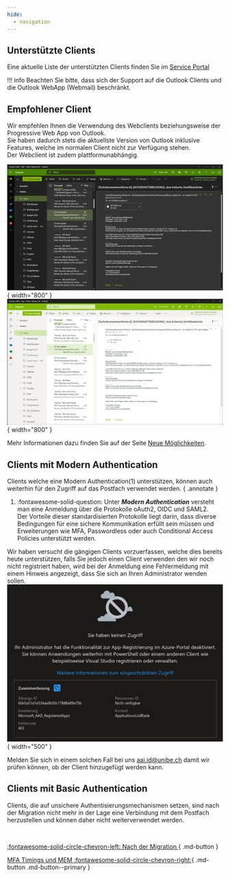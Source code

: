 ```yaml
---
hide:
  - navigation
---
```


## Unterstützte Clients
Eine aktuelle Liste der unterstützten Clients finden Sie im [Service Portal](https://serviceportal.unibe.ch/sp?id=kb_article_view&sysparm_article=KB0010440)  

!!! info
    Beachten Sie bitte, dass sich der Support auf die Outlook Clients und die Outlook WebApp (Webmail) beschränkt.

## Empfohlener Client
Wir empfehlen Ihnen die Verwendung des Webclients beziehungsweise der Progressive Web App von Outlook.  
Sie haben dadurch stets die aktuellste Version von Outlook inklusive Features, welche im normalen Client nicht zur Verfügung stehen.  
Der Webclient ist zudem plattformunabhängig.

![Outlook PWA](./img/clients-recommended.png#only-dark){ width="800" }
![Outlook PWA](./img/clients-recommended_light.png#only-light){ width="800" }

Mehr Informationen dazu finden Sie auf der Seite [Neue Möglichkeiten](../migration/new-possibilities.md).  

## Clients mit Modern Authentication
Clients welche eine Modern Authentication(1) unterstützen, können auch weiterhin für den Zugriff auf das Postfach verwendet werden. 
{ .annotate }  

1.  :fontawesome-solid-question: Unter ***Modern Authentication*** versteht man eine Anmeldung über die Protokolle oAuth2, OIDC und SAML2.  
Der Vorteile dieser standardisierten Protokolle liegt darin, dass diverse Bedingungen für eine sichere Kommunikation erfüllt sein müssen und Erweiterungen wie MFA, Passwordless oder auch Conditional Access Policies unterstützt werden.

Wir haben versucht die gängigen Clients vorzuerfassen, welche dies bereits heute unterstützen, falls Sie jedoch einen Client verwenden den wir noch nicht registriert haben, wird bei der Anmeldung eine Fehlermeldung mit einem Hinweis angezeigt, dass Sie sich an Ihren Administrator wenden sollen.  
![Client registering notification](./img/clients-not-registered.png){ width="500" }

Melden Sie sich in einem solchen Fall bei uns [aai.id@unibe.ch](mailto:aai.id@unibe.ch) damit wir prüfen können, ob der Client hinzugefügt werden kann.

## Clients mit Basic Authentication
Clients, die auf unsichere Authentisierungsmechanismen setzen, sind nach der Migration nicht mehr in der Lage eine Verbindung mit dem Postfach herzustellen und können daher nicht weiterverwendet werden.  

&nbsp;  
<div class="grid" markdown>

[:fontawesome-solid-circle-chevron-left: Nach der Migration ](../migration/post-migration.md){ .md-button }

[MFA Timings und MEM :fontawesome-solid-circle-chevron-right:](../migration/mfa-mem.md){ .md-button .md-button--primary }

</div>